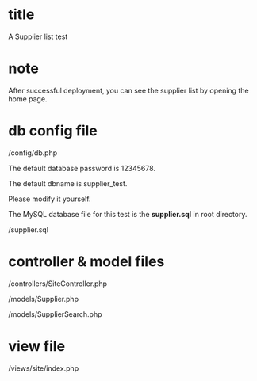 # title

A Supplier list test

# note

After successful deployment, you can see the supplier list by opening the home page.

# db config file

/config/db.php

The default database password is 12345678. 

The default dbname is supplier_test.

Please modify it yourself.

The MySQL database file for this test is the **supplier.sql** in root directory.

/supplier.sql

# controller & model files

/controllers/SiteController.php

/models/Supplier.php

/models/SupplierSearch.php

# view file

/views/site/index.php

